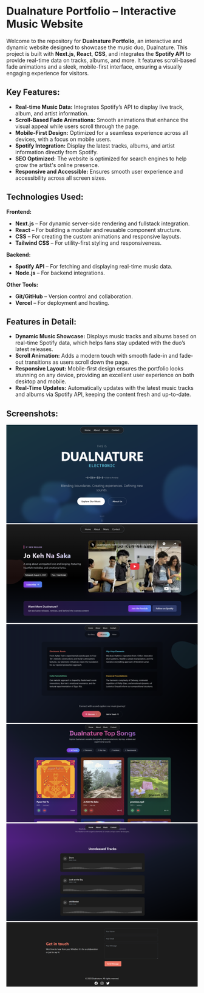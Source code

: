 # Dualnature Portfolio – Interactive Music Website

Welcome to the repository for **Dualnature Portfolio**, an interactive and dynamic website designed to showcase the music duo, Dualnature. This project is built with **Next.js**, **React**, **CSS**, and integrates the **Spotify API** to provide real-time data on tracks, albums, and more. It features scroll-based fade animations and a sleek, mobile-first interface, ensuring a visually engaging experience for visitors.

## Key Features:

* **Real-time Music Data:** Integrates Spotify’s API to display live track, album, and artist information.
* **Scroll-Based Fade Animations:** Smooth animations that enhance the visual appeal while users scroll through the page.
* **Mobile-First Design:** Optimized for a seamless experience across all devices, with a focus on mobile users.
* **Spotify Integration:** Display the latest tracks, albums, and artist information directly from Spotify.
* **SEO Optimized:** The website is optimized for search engines to help grow the artist's online presence.
* **Responsive and Accessible:** Ensures smooth user experience and accessibility across all screen sizes.

## Technologies Used:

**Frontend:**

* **Next.js** – For dynamic server-side rendering and fullstack integration.
* **React** – For building a modular and reusable component structure.
* **CSS** – For creating the custom animations and responsive layouts.
* **Tailwind CSS** – For utility-first styling and responsiveness.

**Backend:**

* **Spotify API** – For fetching and displaying real-time music data.
* **Node.js** – For backend integrations.

**Other Tools:**

* **Git/GitHub** – Version control and collaboration.
* **Vercel** – For deployment and hosting.

## Features in Detail:

* **Dynamic Music Showcase:** Displays music tracks and albums based on real-time Spotify data, which helps fans stay updated with the duo’s latest releases.
* **Scroll Animation:** Adds a modern touch with smooth fade-in and fade-out transitions as users scroll down the page.
* **Responsive Layout:** Mobile-first design ensures the portfolio looks stunning on any device, providing an excellent user experience on both desktop and mobile.
* **Real-Time Updates:** Automatically updates with the latest music tracks and albums via Spotify API, keeping the content fresh and up-to-date.


## Screenshots:


![Portfolio Screenshot 1](./assets/1.png)
![Portfolio Screenshot 2](./assets/2.png)
![Portfolio Screenshot 3](./assets/3.png)
![Portfolio Screenshot 4](./assets/4.png)
![Portfolio Screenshot 5](./assets/5.png)
![Portfolio Screenshot 6](./assets/6.png)
